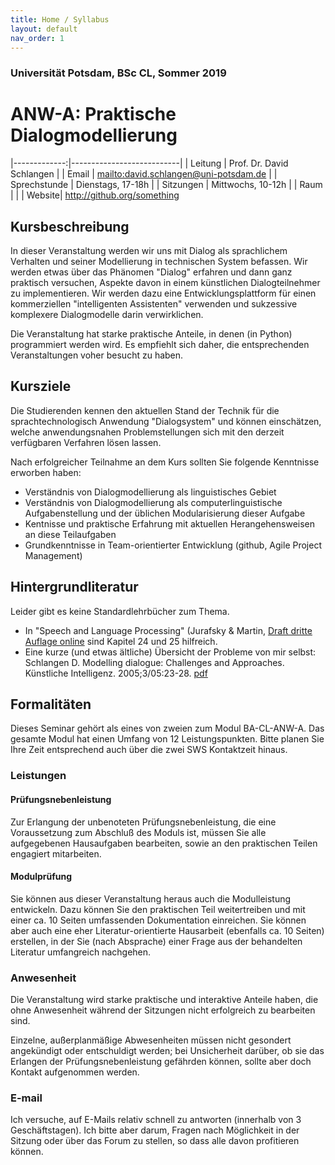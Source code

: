 ```yaml
---
title: Home / Syllabus
layout: default
nav_order: 1
---
```


### Universität Potsdam, BSc CL, Sommer 2019
# ANW-A: Praktische Dialogmodellierung


|-------------:|---------------------------|
| Leitung      | Prof. Dr. David Schlangen |
| Email        | <mailto:david.schlangen@uni-potsdam.de> |
| Sprechstunde | Dienstags, 17-18h |
| Sitzungen    | Mittwochs, 10-12h           |
| Raum   |                           |
| Website| <http://github.org/something>



## Kursbeschreibung


In dieser Veranstaltung werden wir uns mit Dialog als sprachlichem Verhalten und seiner Modellierung in technischen System befassen. Wir werden etwas über das Phänomen "Dialog" erfahren und dann ganz praktisch versuchen, Aspekte davon in einem künstlichen Dialogteilnehmer zu implementieren. Wir werden dazu eine Entwicklungsplattform für einen kommerziellen "intelligenten Assistenten" verwenden und sukzessive komplexere Dialogmodelle darin verwirklichen.

Die Veranstaltung hat starke praktische Anteile, in denen (in Python) programmiert werden wird. Es empfiehlt sich daher, die entsprechenden Veranstaltungen voher besucht zu haben.



## Kursziele

Die Studierenden kennen den aktuellen Stand der Technik für die sprachtechnologisch Anwendung "Dialogsystem" und können einschätzen, welche anwendungsnahen Problemstellungen sich mit den derzeit verfügbaren Verfahren lösen lassen.

Nach erfolgreicher Teilnahme an dem Kurs sollten Sie folgende Kenntnisse erworben haben:

* Verständnis von Dialogmodellierung als linguistisches Gebiet
* Verständnis von Dialogmodellierung als computerlinguistische Aufgabenstellung und der üblichen Modularisierung dieser Aufgabe
* Kentnisse und praktische Erfahrung mit aktuellen Herangehensweisen an diese Teilaufgaben
* Grundkenntnisse in Team-orientierter Entwicklung (github, Agile Project Management)


## Hintergrundliteratur

Leider gibt es keine Standardlehrbücher zum Thema.

* In "Speech and Language Processing" (Jurafsky & Martin, [Draft dritte Auflage online](https://web.stanford.edu/~jurafsky/slp3/) sind Kapitel 24 und 25 hilfreich.
* Eine kurze (und etwas ältliche) Übersicht der Probleme von mir selbst: Schlangen D. Modelling dialogue: Challenges and Approaches. Künstliche Intelligenz. 2005;3/05:23-28. [pdf](https://pub.uni-bielefeld.de/record/1992206)


## Formalitäten

Dieses Seminar gehört als eines von zweien zum Modul BA-CL-ANW-A. Das gesamte Modul hat einen Umfang von 12 Leistungspunkten. Bitte planen Sie Ihre Zeit entsprechend auch über die zwei SWS Kontaktzeit hinaus.


### Leistungen


#### Prüfungsnebenleistung

Zur Erlangung der unbenoteten Prüfungsnebenleistung, die eine Voraussetzung zum Abschluß des Moduls ist, müssen Sie alle aufgegebenen Hausaufgaben bearbeiten, sowie an den praktischen Teilen engagiert mitarbeiten.


#### Modulprüfung

Sie können aus dieser Veranstaltung heraus auch die Modulleistung entwickeln. Dazu können Sie den praktischen Teil weitertreiben und mit einer ca. 10 Seiten umfassenden Dokumentation einreichen. Sie können aber auch eine eher Literatur-orientierte Hausarbeit (ebenfalls ca. 10 Seiten) erstellen, in der Sie (nach Absprache) einer Frage aus der behandelten Literatur umfangreich nachgehen.



### Anwesenheit

Die Veranstaltung wird starke praktische und interaktive Anteile haben, die ohne Anwesenheit während der Sitzungen nicht erfolgreich zu bearbeiten sind.

Einzelne, außerplanmäßige Abwesenheiten müssen nicht gesondert angekündigt oder entschuldigt werden; bei Unsicherheit darüber, ob sie das Erlangen der Prüfungsnebenleistung gefährden können, sollte aber doch Kontakt aufgenommen werden.


### E-mail

Ich versuche, auf E-Mails relativ schnell zu antworten (innerhalb von 3 Geschäftstagen). Ich bitte aber darum, Fragen nach Möglichkeit in der Sitzung oder über das Forum zu stellen, so dass alle davon profitieren können.
